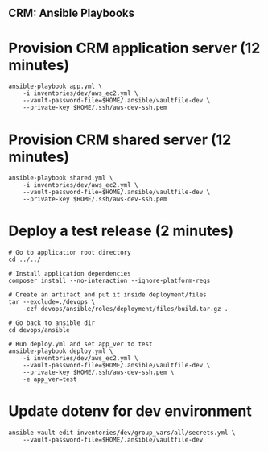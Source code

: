 CRM: Ansible Playbooks
-------------------------------------------

# Provision CRM application server (12 minutes)

```
ansible-playbook app.yml \
    -i inventories/dev/aws_ec2.yml \
    --vault-password-file=$HOME/.ansible/vaultfile-dev \
    --private-key $HOME/.ssh/aws-dev-ssh.pem
```

# Provision CRM shared server (12 minutes)

```
ansible-playbook shared.yml \
    -i inventories/dev/aws_ec2.yml \
    --vault-password-file=$HOME/.ansible/vaultfile-dev \
    --private-key $HOME/.ssh/aws-dev-ssh.pem
```

# Deploy a test release (2 minutes)

```
# Go to application root directory
cd ../../

# Install application dependencies
composer install --no-interaction --ignore-platform-reqs

# Create an artifact and put it inside deployment/files
tar --exclude=./devops \
    -czf devops/ansible/roles/deployment/files/build.tar.gz .

# Go back to ansible dir
cd devops/ansible

# Run deploy.yml and set app_ver to test
ansible-playbook deploy.yml \
    -i inventories/dev/aws_ec2.yml \
    --vault-password-file=$HOME/.ansible/vaultfile-dev \
    --private-key $HOME/.ssh/aws-dev-ssh.pem \
    -e app_ver=test
```

# Update dotenv for dev environment

```
ansible-vault edit inventories/dev/group_vars/all/secrets.yml \
    --vault-password-file=$HOME/.ansible/vaultfile-dev
```
